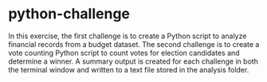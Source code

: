 # python-challenge

In this exercise, the first challenge is to create a Python script to analyze financial records from a budget dataset.  The second challenge is to create a vote counting Python script to count votes for election candidates and determine a winner.  A summary output is created for each challenge in both the terminal window and written to a text file stored in the analysis folder.  
